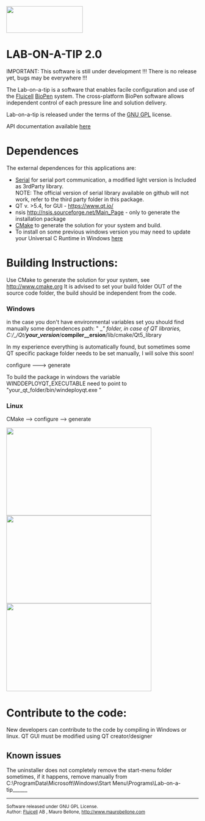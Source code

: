 <a href="http://fluicell.com/"><img src="https://github.com/bellonemauro/Labonatip2.0/blob/master/apps/Lab-on-a-tip/icons/fluicell_logo_BIG.png"  width="200" height="70" /></a>

# LAB-ON-A-TIP 2.0

IMPORTANT: This software is still under development !!! There is no release yet, bugs may be everywhere !!!

The Lab-on-a-tip is a software that enables facile configuration and use of the <a href="http://fluicell.com/">Fluicell</a> <a href="http://fluicell.com/thebiopensystem/">BioPen</a> system. 
The cross-platform BioPen software allows independent control of each pressure line and solution delivery.

Lab-on-a-tip is released under the terms of the <a href="https://www.gnu.org/licenses/gpl-3.0.en.html">GNU GPL</a> license. 

API documentation available <a href="https://bellonemauro.github.io/PPC1API-docs.io/">here</a>

# Dependences

The external dependences for this applications are:
  - <a href="https://github.com/wjwwood/serial">Serial</a> for serial port communication, a modified light version is Included as 3rdParty library. <br>
    NOTE: The official version of serial library available on github will not work, refer to the third party folder in this package.
  - QT  v. >5.4, for GUI - https://www.qt.io/
  - nsis http://nsis.sourceforge.net/Main_Page - only to generate the installation package
  - <a href="http://www.cmake.org">CMake</a> to generate the solution for your system and build. 
  - To install on some previous windows version you may need to update your Universal C Runtime in Windows <a href="https://support.microsoft.com/en-us/help/2999226/update-for-universal-c-runtime-in-windows">here</a>


# Building Instructions:

Use CMake to generate the solution for your system, see http://www.cmake.org
It is advised to set your build folder OUT of the source code folder, the build should be independent from the code. 


### Windows 
in the case you don't have environmental variables set you should find manually some dependences path:
" \__\" folder, in case of QT libraries, C:/___/Qt/__your_version___/__compiler__ersion__/lib/cmake/Qt5_library 

In my experience everything is automatically found, but sometimes some QT specific package folder needs to be set manually, I will solve this soon! 

configure --->  generate

To build the package in windows the variable WINDDEPLOYQT_EXECUTABLE need to point to "your_qt_folder/bin/windeployqt.exe "

### Linux 

CMake --> configure --> generate 

<img src="https://github.com/bellonemauro/Labonatip2.0/blob/master/Ext_data/labonatipUbuntu1.png?raw=true"  width="380" height="230" />  <img src="https://github.com/bellonemauro/Labonatip2.0/blob/master/Ext_data/labonatipUbuntu3.png?raw=true"  width="380" height="230" />
<img src="https://github.com/bellonemauro/Labonatip2.0/blob/master/Ext_data/labonatipUbuntu4.png?raw=true"  width="380" height="230" />


# Contribute to the code:

New developers can contribute to the code by compiling in Windows or linux.
QT GUI must be modified using QT creator/designer


## Known issues
The uninstaller does not completely remove the start-menu folder sometimes, 
if it happens, remove manually from C:\ProgramData\Microsoft\Windows\Start Menu\Programs\Lab-on-a-tip______

---------------------------------------------------------------------
<sup> Software released under GNU GPL License. <br>
Author: <a href="http://fluicell.com/">Fluicell</a> AB , Mauro Bellone, http://www.maurobellone.com <br> </sup>
